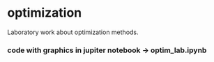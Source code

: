 # optimization
Laboratory work about optimization methods.

### code with graphics in jupiter notebook -> optim_lab.ipynb
